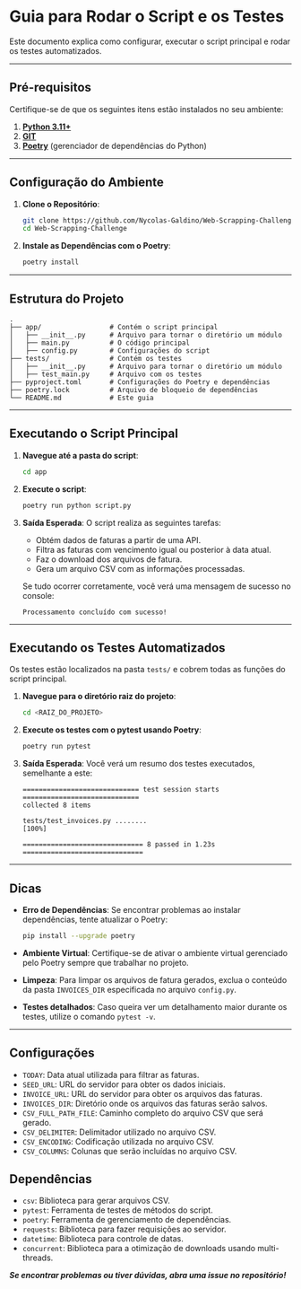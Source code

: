 # Guia para Rodar o Script e os Testes

Este documento explica como configurar, executar o script principal e rodar os testes automatizados. 

---

## Pré-requisitos

Certifique-se de que os seguintes itens estão instalados no seu ambiente:

1. **[Python 3.11+](https://www.python.org/)**
2. **[GIT](https://git-scm.com/)**
3. **[Poetry](https://python-poetry.org/docs/)** (gerenciador de dependências do Python)

---

## Configuração do Ambiente

1. **Clone o Repositório**:
   ```bash
   git clone https://github.com/Nycolas-Galdino/Web-Scrapping-Challenge.git
   cd Web-Scrapping-Challenge
   ```

2. **Instale as Dependências com o Poetry**:
   ```bash
   poetry install
   ```

---

## Estrutura do Projeto

```plaintext
.
├── app/                 # Contém o script principal
│   ├── __init__.py      # Arquivo para tornar o diretório um módulo
│   ├── main.py          # O código principal
│   ├── config.py        # Configurações do script
├── tests/               # Contém os testes
│   ├── __init__.py      # Arquivo para tornar o diretório um módulo
│   ├── test_main.py     # Arquivo com os testes
├── pyproject.toml       # Configurações do Poetry e dependências
├── poetry.lock          # Arquivo de bloqueio de dependências
└── README.md            # Este guia
```

---

## Executando o Script Principal

1. **Navegue até a pasta do script**:
   ```bash
   cd app
   ```

2. **Execute o script**:
   ```bash
   poetry run python script.py
   ```

3. **Saída Esperada**:
   O script realiza as seguintes tarefas:
   - Obtém dados de faturas a partir de uma API.
   - Filtra as faturas com vencimento igual ou posterior à data atual.
   - Faz o download dos arquivos de fatura.
   - Gera um arquivo CSV com as informações processadas.

   Se tudo ocorrer corretamente, você verá uma mensagem de sucesso no console:
   ```plaintext
   Processamento concluído com sucesso!
   ```

---

## Executando os Testes Automatizados

Os testes estão localizados na pasta `tests/` e cobrem todas as funções do script principal.

1. **Navegue para o diretório raiz do projeto**:
   ```bash
   cd <RAIZ_DO_PROJETO>
   ```

2. **Execute os testes com o pytest usando Poetry**:
   ```bash
   poetry run pytest
   ```

3. **Saída Esperada**:
   Você verá um resumo dos testes executados, semelhante a este:
   ```plaintext
   ============================= test session starts =============================
   collected 8 items

   tests/test_invoices.py ........                                        [100%]

   ============================== 8 passed in 1.23s ==============================
   ```

---

## Dicas

- **Erro de Dependências**:
  Se encontrar problemas ao instalar dependências, tente atualizar o Poetry:
  ```bash
  pip install --upgrade poetry
  ```

- **Ambiente Virtual**:
  Certifique-se de ativar o ambiente virtual gerenciado pelo Poetry sempre que trabalhar no projeto.

- **Limpeza**:
  Para limpar os arquivos de fatura gerados, exclua o conteúdo da pasta `INVOICES_DIR` especificada no arquivo `config.py`.

- **Testes detalhados**:
  Caso queira ver um detalhamento maior durante os testes, utilize o comando `pytest -v`.

---

## Configurações

* `TODAY`: Data atual utilizada para filtrar as faturas.
* `SEED_URL`: URL do servidor para obter os dados iniciais.
* `INVOICE_URL`: URL do servidor para obter os arquivos das faturas.
* `INVOICES_DIR`: Diretório onde os arquivos das faturas serão salvos.
* `CSV_FULL_PATH_FILE`: Caminho completo do arquivo CSV que será gerado.
* `CSV_DELIMITER`: Delimitador utilizado no arquivo CSV.
* `CSV_ENCODING`: Codificação utilizada no arquivo CSV.
* `CSV_COLUMNS`: Colunas que serão incluídas no arquivo CSV.

## Dependências

* `csv`: Biblioteca para gerar arquivos CSV.
* `pytest`: Ferramenta de testes de métodos do script.
* `poetry`: Ferramenta de gerenciamento de dependências.
* `requests`: Biblioteca para fazer requisições ao servidor.
* `datetime`: Biblioteca para controle de datas.
* `concurrent`: Biblioteca para a otimização de downloads usando multi-threads.


***Se encontrar problemas ou tiver dúvidas, abra uma issue no repositório!***